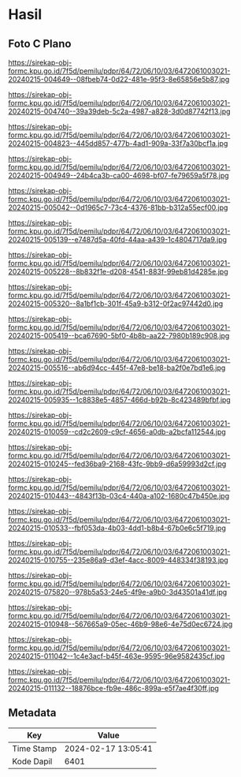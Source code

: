 # Hasil

## Foto C Plano

https://sirekap-obj-formc.kpu.go.id/7f5d/pemilu/pdpr/64/72/06/10/03/6472061003021-20240215-004649--08fbeb74-0d22-481e-95f3-8e65856e5b87.jpg

https://sirekap-obj-formc.kpu.go.id/7f5d/pemilu/pdpr/64/72/06/10/03/6472061003021-20240215-004740--39a39deb-5c2a-4987-a828-3d0d87742f13.jpg

https://sirekap-obj-formc.kpu.go.id/7f5d/pemilu/pdpr/64/72/06/10/03/6472061003021-20240215-004823--445dd857-477b-4ad1-909a-33f7a30bcf1a.jpg

https://sirekap-obj-formc.kpu.go.id/7f5d/pemilu/pdpr/64/72/06/10/03/6472061003021-20240215-004949--24b4ca3b-ca00-4698-bf07-fe79659a5f78.jpg

https://sirekap-obj-formc.kpu.go.id/7f5d/pemilu/pdpr/64/72/06/10/03/6472061003021-20240215-005042--0d1965c7-73c4-4376-81bb-b312a55ecf00.jpg

https://sirekap-obj-formc.kpu.go.id/7f5d/pemilu/pdpr/64/72/06/10/03/6472061003021-20240215-005139--e7487d5a-40fd-44aa-a439-1c4804717da9.jpg

https://sirekap-obj-formc.kpu.go.id/7f5d/pemilu/pdpr/64/72/06/10/03/6472061003021-20240215-005228--8b832f1e-d208-4541-883f-99eb81d4285e.jpg

https://sirekap-obj-formc.kpu.go.id/7f5d/pemilu/pdpr/64/72/06/10/03/6472061003021-20240215-005320--8a1bf1cb-301f-45a9-b312-0f2ac97442d0.jpg

https://sirekap-obj-formc.kpu.go.id/7f5d/pemilu/pdpr/64/72/06/10/03/6472061003021-20240215-005419--bca67690-5bf0-4b8b-aa22-7980b189c908.jpg

https://sirekap-obj-formc.kpu.go.id/7f5d/pemilu/pdpr/64/72/06/10/03/6472061003021-20240215-005516--ab6d94cc-445f-47e8-be18-ba2f0e7bd1e6.jpg

https://sirekap-obj-formc.kpu.go.id/7f5d/pemilu/pdpr/64/72/06/10/03/6472061003021-20240215-005935--1c8838e5-4857-466d-b92b-8c423489bfbf.jpg

https://sirekap-obj-formc.kpu.go.id/7f5d/pemilu/pdpr/64/72/06/10/03/6472061003021-20240215-010059--cd2c2609-c9cf-4656-a0db-a2bcfa112544.jpg

https://sirekap-obj-formc.kpu.go.id/7f5d/pemilu/pdpr/64/72/06/10/03/6472061003021-20240215-010245--fed36ba9-2168-43fc-9bb9-d6a59993d2cf.jpg

https://sirekap-obj-formc.kpu.go.id/7f5d/pemilu/pdpr/64/72/06/10/03/6472061003021-20240215-010443--4843f13b-03c4-440a-a102-1680c47b450e.jpg

https://sirekap-obj-formc.kpu.go.id/7f5d/pemilu/pdpr/64/72/06/10/03/6472061003021-20240215-010533--fbf053da-4b03-4dd1-b8b4-67b0e6c5f719.jpg

https://sirekap-obj-formc.kpu.go.id/7f5d/pemilu/pdpr/64/72/06/10/03/6472061003021-20240215-010755--235e86a9-d3ef-4acc-8009-448334f38193.jpg

https://sirekap-obj-formc.kpu.go.id/7f5d/pemilu/pdpr/64/72/06/10/03/6472061003021-20240215-075820--978b5a53-24e5-4f9e-a9b0-3d43501a41df.jpg

https://sirekap-obj-formc.kpu.go.id/7f5d/pemilu/pdpr/64/72/06/10/03/6472061003021-20240215-010948--567665a9-05ec-46b9-98e6-4e75d0ec6724.jpg

https://sirekap-obj-formc.kpu.go.id/7f5d/pemilu/pdpr/64/72/06/10/03/6472061003021-20240215-011042--1c4e3acf-b45f-463e-9595-96e9582435cf.jpg

https://sirekap-obj-formc.kpu.go.id/7f5d/pemilu/pdpr/64/72/06/10/03/6472061003021-20240215-011132--18876bce-fb9e-486c-899a-e5f7ae4f30ff.jpg


## Metadata

| Key        | Value               |
| ---------- | ------------------- |
| Time Stamp | 2024-02-17 13:05:41 |
| Kode Dapil | 6401                |



